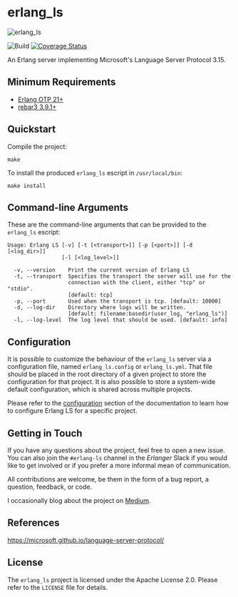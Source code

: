 # erlang_ls

![erlang_ls](images/erlang-ls-logo-small.png?raw=true "Erlang LS")

![Build](https://github.com/erlang-ls/erlang_ls/workflows/Build/badge.svg)
[![Coverage Status](https://coveralls.io/repos/github/erlang-ls/erlang_ls/badge.svg?branch=master)](https://coveralls.io/github/erlang-ls/erlang_ls?branch=master)

An Erlang server implementing Microsoft's Language Server Protocol 3.15.

## Minimum Requirements

* [Erlang OTP 21+](https://github.com/erlang/otp)
* [rebar3 3.9.1+](https://github.com/erlang/rebar3)

## Quickstart

Compile the project:

    make

To install the produced `erlang_ls` escript in `/usr/local/bin`:

    make install

## Command-line Arguments

These are the command-line arguments that can be provided to the
`erlang_ls` escript:

``` shell
Usage: Erlang LS [-v] [-t [<transport>]] [-p [<port>]] [-d [<log_dir>]]
                 [-l [<log_level>]]

  -v, --version    Print the current version of Erlang LS
  -t, --transport  Specifies the transport the server will use for the
                   connection with the client, either "tcp" or "stdio".
                   [default: tcp]
  -p, --port       Used when the transport is tcp. [default: 10000]
  -d, --log-dir    Directory where logs will be written.
                   [default: filename:basedir(user_log, "erlang_ls")]
  -l, --log-level  The log level that should be used. [default: info]
```

## Configuration

It is possible to customize the behaviour of the `erlang_ls` server
via a configuration file, named `erlang_ls.config` or `erlang_ls.yml`.
That file should be placed in the root directory of a
given project to store the configuration for that project. It is also
possible to store a system-wide default configuration, which is shared
across multiple projects.

Please refer to the
[configuration](https://erlang-ls.github.io/configuration) section of
the documentation to learn how to configure Erlang LS for a specific
project.

## Getting in Touch

If you have any questions about the project, feel free to open a new
issue. You can also join the `#erlang-ls` channel in the
_Erlanger_ Slack if you would like to get involved or if you prefer a
more informal mean of communication.

All contributions are welcome, be them in the form of a bug report, a
question, feedback, or code.

I occasionally blog about the project on
[Medium](https://medium.com/about-erlang).

## References

https://microsoft.github.io/language-server-protocol/

## License

The `erlang_ls` project is licensed under the Apache License 2.0. Please refer
to the `LICENSE` file for details.

